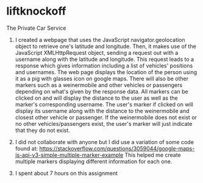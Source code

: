 # liftknockoff
The Private Car Service

1. I created a webpage that uses the JavaScript navigator.geolocation object to retrieve one's latitude and longitude. Then, it makes 
   use of the JavaScript XMLHttpRequest object, sending a request out with a username along with the latitude and longitude. This request
   leads to a response which gives information including a list of vehicles' positions and usernames. The web page displays the location
   of the person using it as a pig with glasses icon on google maps. There will also be other markers such as a weinermobile and other
   vehicles or passengers depending on what's given by the response data. All markers can be clicked on and will display the distance to 
   the user as well as the marker's corresponding username. The user's marker if clicked on will display its username along with the 
   distance to the weinermobile and closest other vehicle or passenger. If the weinermobile does not exist or no other vehicles/passengers
   exist, the user's marker will just indicate that they do not exist.
   
2. I did not collaborate with anyone but I did use a variation of some code found at:
   https://stackoverflow.com/questions/3059044/google-maps-js-api-v3-simple-multiple-marker-example
   This helped me create multiple markers displaying different information for each one.

3. I spent about 7 hours on this assignment
